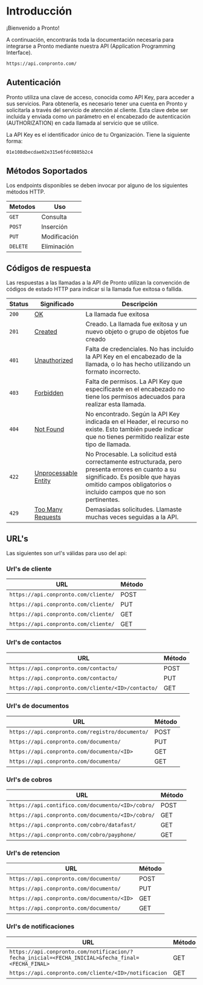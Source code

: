 # Introducción
¡Bienvenido a Pronto!

A continuación, encontrarás toda la documentación necesaria para integrarse a Pronto mediante nuestra API (Application Programming Interface).

``` html title="Url Base:"
https://api.conpronto.com/
```
## Autenticación

Pronto utiliza una clave de acceso, conocida como API Key, para acceder a sus servicios. Para obtenerla, es necesario tener una cuenta en Pronto y solicitarla a través del servicio de atención al cliente. Esta clave debe ser incluida y enviada como un parámetro en el encabezado de autenticación (AUTHORIZATION) en cada llamada al servicio que se utilice.

La API Key es el identificador único de tu Organización. Tiene la siguiente forma:
``` html title="API Key:"
01e108dbecdae02e315e6fdc0885b2c4
```
## Métodos Soportados

Los endpoints disponibles se deben invocar por alguno de los siguientes métodos HTTP.

| Metodos     |Uso                                 |
| ----------- | ---------------------------------- |
| `GET`       | Consulta                           |
| `POST`      | Inserción|
| `PUT`       | Modificación |
| `DELETE`    | Eliminación |

## Códigos de respuesta

Las respuestas a las llamadas a la API de Pronto utilizan la convención de códigos de estado HTTP para indicar si la llamada fue exitosa o fallida.

| Status   | Significado  | Descripción |
| ----------- | ------- | -------- 
| `200`|[OK](https://datatracker.ietf.org/doc/html/rfc7231#section-6.3.1)|La llamada fue exitosa|
| `201`|[Created](https://datatracker.ietf.org/doc/html/rfc7231#section-6.3.2)|Creado. La llamada fue exitosa y un nuevo objeto o grupo de objetos fue creado|
| `401`|[Unauthorized](https://datatracker.ietf.org/doc/html/rfc7235#section-3.1)|Falta de credenciales. No has incluido la API Key en el encabezado de la llamada, o lo has hecho utilizando un formato incorrecto.|
| `403`|[Forbidden](https://datatracker.ietf.org/doc/html/rfc7231#section-6.5.3)|Falta de permisos. La API Key que especificaste en el encabezado no tiene los permisos adecuados para realizar esta llamada.|
| `404`|[Not Found](https://datatracker.ietf.org/doc/html/rfc7231#section-6.5.4)|No encontrado. Según la API Key indicada en el Header, el recurso no existe. Esto también puede indicar que no tienes permitido realizar este tipo de llamada.|
| `422`|[Unprocessable Entity](https://datatracker.ietf.org/doc/html/rfc2518#section-10.3)|No Procesable. La solicitud está correctamente estructurada, pero presenta errores en cuanto a su significado. Es posible que hayas omitido campos obligatorios o incluido campos que no son pertinentes.|
| `429`|[Too Many Requests](https://datatracker.ietf.org/doc/html/rfc6585#section-4)|Demasiadas solicitudes. Llamaste muchas veces seguidas a la API.|

## URL's
Las siguientes son url's válidas para uso del api:

### Url's de cliente

| URL     |Método                                 |
| ----------- | ---------------------------------- |
| `https://api.conpronto.com/cliente/`| POST |
| `https://api.conpronto.com/cliente/`| PUT |
| `https://api.conpronto.com/cliente/`| GET |
| `https://api.conpronto.com/cliente/`| GET |

### Url's de contactos

| URL     |Método                                 |
| ----------- | ---------------------------------- |
| `https://api.conpronto.com/contacto/`| POST |
| `https://api.conpronto.com/contacto/`| PUT |
| `https://api.conpronto.com/cliente/<ID>/contacto/`| GET |

### Url's de documentos

| URL     |Método                                 |
| ----------- | ---------------------------------- |
| `https://api.conpronto.com/registro/documento/`| POST |
| `https://api.conpronto.com/documento/`| PUT |
| `https://api.conpronto.com/documento/<ID>`| GET |
| `https://api.conpronto.com/documento/`| GET |

### Url's de cobros

| URL     |Método                                 |
| ----------- | ---------------------------------- |
| `https://api.contifico.com/documento/<ID>/cobro/`| POST |
| `https://api.conpronto.com/documento/<ID>/cobro/`| GET |
| `https://api.conpronto.com/cobro/datafast/`| GET |
| `https://api.conpronto.com/cobro/payphone/`| GET |

### Url's de retencion

| URL     |Método                                 |
| ----------- | ---------------------------------- |
| `https://api.conpronto.com/documento/`| POST |
| `https://api.conpronto.com/documento/`| PUT |
| `https://api.conpronto.com/documento/<ID>`| GET |
| `https://api.conpronto.com/documento/`| GET |

### Url's de notificaciones

| URL     |Método                                 |
| ----------- | ---------------------------------- |
| `https://api.conpronto.com/notificacion/?fecha_inicial=<FECHA_INICIAL>&fecha_final=<FECHA_FINAL>`| GET |
| `https://api.conpronto.com/cliente/<ID>/notificacion`| GET |